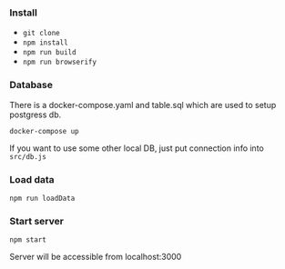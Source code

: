 ### Install

- `git clone`
- `npm install`
- `npm run build`
- `npm run browserify`


### Database

There is a docker-compose.yaml and table.sql which are used to setup postgress db.
```
docker-compose up
```
If you want to use some other local DB, just put connection info into `src/db.js`


### Load data
`npm run loadData`


### Start server
```
npm start
```
Server will be accessible from localhost:3000


